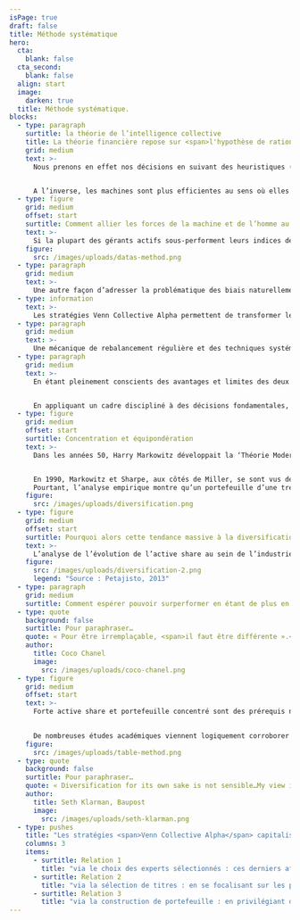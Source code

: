 ```yaml
---
isPage: true
draft: false
title: Méthode systématique
hero:
  cta:
    blank: false
  cta_second:
    blank: false
  align: start
  image:
    darken: true
  title: Méthode systématique.
blocks:
  - type: paragraph
    surtitle: la théorie de l’intelligence collective
    title: La théorie financière repose sur <span>l'hypothèse de rationalité des investisseurs</span>. Or, la finance comportementale enseigne que l'homo economicus n'existe pas. L'humain est <span>sensible aux émotions</span> et aux biais cognitifs.
    grid: medium
    text: >-
      Nous prenons en effet nos décisions en suivant des heuristiques (Daniel Kahneman, 'Thinking fast and / 2011 slow' 2022) qui permettent de simplifier les raisonnements mais entraînent parfois des erreurs. En quelque sorte, la façon dont le cerveau humain fonctionne peut saboter nos décisions.


      A l’inverse, les machines sont plus efficientes au sens où elles n’ont pas d’émotions, pas de fatigue, pas d’ego… et disposent de capacités de traitement extrêmement puissantes. Toutefois, elles n’arrivent pas encore à résoudre des systèmes complexes, multi-facettes. Très souvent, les meilleurs systèmes informatiques ne font guère plus que synthétiser la prise de décision humaine. Par exemple, l'algorithme PageRank est basé sur l'affichage des pages les plus consultées par les internautes. Comme le souligne John Markoff dans son livre Machines of Loving Grace, cet algorithme exploite essentiellement l'intelligence collective humaine en agrégeant des sources d'information précieuses.
  - type: figure
    grid: medium
    offset: start
    surtitle: Comment allier les forces de la machine et de l’homme au sein de l’investissement ?
    text: >-
      Si la plupart des gérants actifs sous-performent leurs indices de référence sur le long terme, le corollaire implique qu'une minorité y parvient. Il est intéressant de noter le caractère cyclique de cette génération d'alpha.
    figure:
      src: /images/uploads/datas-method.png
  - type: paragraph
    grid: medium
    text: >-
      Une autre façon d’adresser la problématique des biais naturellement présents au sein d’une gestion active est de s’attacher à introduire une méthodologie systématique. A l’instar de PageRank, nos stratégies systématiques exploitent l'intelligence collective d’experts en stock-picking en agrégeant des sources d'information que nous jugeons précieuses.
  - type: information
    text: >-
      Les stratégies Venn Collective Alpha permettent de transformer les signaux provenant de gérants fondamentaux en un processus systématique de sélection de titres.
  - type: paragraph
    grid: medium
    text: >-
      Une mécanique de rebalancement régulière et des techniques systématiques de construction de portefeuille sont aussi un moyen de nous affranchir de tous biais affectant parfois les gérants fondamentaux (entêtement, complaisance….).
  - type: paragraph
    grid: medium
    text: >-
      En étant pleinement conscients des avantages et limites des deux approches (fondamentale / quantitative) nous sommes en mesure de marier le meilleur des deux mondes afin de développer une approche plus robuste. Cette dernière s’appuie sur des algorithmes et les récentes découvertes dans le domaine de la prévision, de la théorie de la décision et de la finance comportementale. Les stratégies Venn Collective Alpha permettent de transformer les signaux provenant de gérants fondamentaux en un processus systématique de sélection de titres.


      En appliquant un cadre discipliné à des décisions fondamentales, nous cherchons à gommer nos propres biais comportementaux mais aussi ceux des experts à l’origine des signaux d’investissement. Cela nous permet de proposer des stratégies fiables, robustes et pérennes pour l’investisseur. 
  - type: figure
    grid: medium
    offset: start
    surtitle: Concentration et équipondération
    text: >-
      Dans les années 50, Harry Markowitz développait la ‘Théorie Moderne du Portefeuille’ démontrant qu’un portefeuille diversifié permettait de baisser la volatilité (et donc le risque). Plus tard, William Sharpe a développé la théorie du ‘Capital Asset Pricing Model’ (CAPM, ou MEDAF en français) amenant la notion de « beta ».


      En 1990, Markowitz et Sharpe, aux côtés de Miller, se sont vus décerner le Prix Nobel d’Economie pour leurs contributions à la finance moderne. Leurs travaux ont bien sûr grandement influencé le monde de la gestion d’actifs, en essaimant l’idée qu’il est risqué de détenir un petit nombre d'actions car cela fait prendre des risques spécifiques trop importants.
      Pourtant, l’analyse empirique montre qu’un portefeuille d’une trentaine de titres permet de largement diminuer les risques idiosyncratiques.
    figure:
      src: /images/uploads/diversification.png
  - type: figure
    grid: medium
    offset: start
    surtitle: Pourquoi alors cette tendance massive à la diversification ?
    text: >-
      L’analyse de l’évolution de l’active share au sein de l’industrie de la gestion apporte des éléments de réponse.
    figure:
      src: /images/uploads/diversification-2.png
      legend: "Source : Petajisto, 2013"
  - type: paragraph
    grid: medium
    surtitle: Comment espérer pouvoir surperformer en étant de plus en plus proche des indices ?
  - type: quote
    background: false
    surtitle: Pour paraphraser…
    quote: « Pour être irremplaçable, <span>il faut être différente ».</span>
    author:
      title: Coco Chanel
      image:
        src: /images/uploads/coco-chanel.png
  - type: figure
    grid: medium
    offset: start
    text: >-
      Forte active share et portefeuille concentré sont des prérequis nécessaires pour obtenir une performance différentes de celles des indices.

      
      De nombreuses études académiques viennent logiquement corroborer cette relation positive entre forte active share/concentration élevée et capacité à surperformer.
    figure:
      src: /images/uploads/table-method.png
  - type: quote
    background: false
    surtitle: Pour paraphraser…
    quote: « Diversification for its own sake is not sensible…My view is that <span>an investor is better off knowing a</span> lot about a few investments than knowing only a little about each of <span>a great many holdings. »</span>
    author:
      title: Seth Klarman, Baupost
      image:
        src: /images/uploads/seth-klarman.png
  - type: pushes
    title: "Les stratégies <span>Venn Collective Alpha</span> capitalisent sur cette relation à plusieurs titres :"
    columns: 3
    items:
      - surtitle: Relation 1
        title: "via le choix des experts sélectionnés : ces derniers affichant eux-mêmes concentration et singularité."
      - surtitle: Relation 2
        title: "via la sélection de titres : en se focalisant sur les plus fortes convictions communes de ces experts."
      - surtitle: Relation 3
        title: "via la construction de portefeuille : en privilégiant des stratégies concentrées et équipondérées."
---
```


